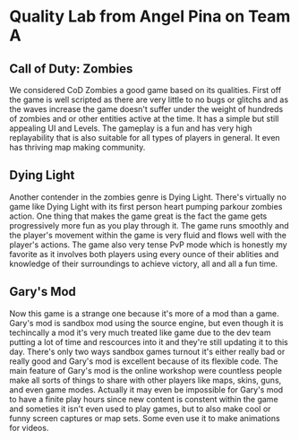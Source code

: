 # Quality Lab from Angel Pina on Team A

## Call of Duty: Zombies

We considered CoD Zombies a good game based on its qualities. First off the game is well scripted as there are very little to no bugs or glitchs and as the waves increase the game doesn't suffer under the weight of hundreds of zombies and or other entities active at the time.
It has a simple but still appealing UI and Levels. The gameplay is a fun and has very high replayability that is also suitable for all types of players in general. It even has thriving map making community.

## Dying Light

Another contender in the zombies genre is Dying Light. There's virtually no game like Dying Light with its first person heart pumping parkour zombies action. One thing that makes the game great is the fact the game gets progressively more fun as you play through it. The 
game runs smoothly and the player's movement within the game is very fluid and flows well with the player's actions. The game also very tense PvP mode which is honestly my favorite as it involves both players using every ounce of their ablities and knowledge of their surroundings to achieve victory, all and all a fun time.

## Gary's Mod

Now this game is a strange one because it's more of a mod than a game. Gary's mod is sandbox mod using the source engine, but even though it is techincally a mod it's very much treated like game due to the dev team putting a lot of time and rescources into it and they're still updating it to this day. There's only two ways sandbox games turnout it's either really bad or really good and Gary's mod is excellent because of its flexible code. The main feature of Gary's mod is the online workshop were countless people make all sorts of things to share with other players like maps, skins, guns, and even game modes. Actually it may even be impossible for Gary's mod to have a finite play hours since new content is constent within the game and someties it isn't even used to play games, but to also make cool or funny screen captures or map sets. Some even use it to make animations for videos.
